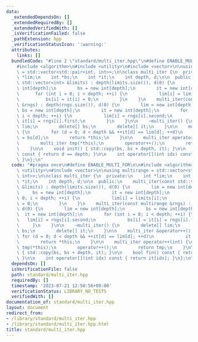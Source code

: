 ```yaml
---
data:
  _extendedDependsOn: []
  _extendedRequiredBy: []
  _extendedVerifiedWith: []
  _isVerificationFailed: false
  _pathExtension: hpp
  _verificationStatusIcon: ':warning:'
  attributes:
    links: []
  bundledCode: "#line 2 \"standard/multi_iter.hpp\"\n#define ENABLE_MULTI_FOR\n\n\
    #include <algorithm>\n#include <utility>\n#include <vector>\n\nusing multirange\
    \ = std::vector<std::pair<int, int>>;\n\nclass multi_iter {\n  private:\n    int\
    \ *lim;\n    int *bs;\n    int *it;\n    int depth, d;\n\n  public:\n    multi_iter(const\
    \ std::vector<int> &limits) : depth(limits.size()), d(0) {\n        lim = new\
    \ int[depth];\n        bs = new int[depth];\n        it = new int[depth];\n  \
    \      for (int i = 0; i < depth; ++i) {\n            lim[i] = limits[i];\n  \
    \          bs[i] = it[i] = 0;\n        }\n    }\n    multi_iter(const multirange\
    \ &rngs) : depth(rngs.size()), d(0) {\n        lim = new int[depth];\n       \
    \ bs = new int[depth];\n        it = new int[depth];\n        for (int i = 0;\
    \ i < depth; ++i) {\n            lim[i] = rngs[i].second;\n            bs[i] =\
    \ it[i] = rngs[i].first;\n        }\n    }\n\n    ~multi_iter() {\n        delete[]\
    \ lim;\n        delete[] bs;\n        delete[] it;\n    }\n\n    multi_iter &operator++()\
    \ {\n        for (d = 0; d < depth && ++it[d] == lim[d]; ++d)\n            it[d]\
    \ = bs[d];\n        return *this;\n    }\n\n    multi_iter operator++(int) {\n\
    \        multi_iter tmp(*this);\n        operator++();\n        return tmp;\n\
    \    }\n\n    void init() { std::copy(bs, bs + depth, it); }\n\n    bool fin()\
    \ const { return d == depth; }\n\n    int operator[](int idx) const { return it[idx];\
    \ }\n};\n"
  code: "#pragma once\n#define ENABLE_MULTI_FOR\n\n#include <algorithm>\n#include\
    \ <utility>\n#include <vector>\n\nusing multirange = std::vector<std::pair<int,\
    \ int>>;\n\nclass multi_iter {\n  private:\n    int *lim;\n    int *bs;\n    int\
    \ *it;\n    int depth, d;\n\n  public:\n    multi_iter(const std::vector<int>\
    \ &limits) : depth(limits.size()), d(0) {\n        lim = new int[depth];\n   \
    \     bs = new int[depth];\n        it = new int[depth];\n        for (int i =\
    \ 0; i < depth; ++i) {\n            lim[i] = limits[i];\n            bs[i] = it[i]\
    \ = 0;\n        }\n    }\n    multi_iter(const multirange &rngs) : depth(rngs.size()),\
    \ d(0) {\n        lim = new int[depth];\n        bs = new int[depth];\n      \
    \  it = new int[depth];\n        for (int i = 0; i < depth; ++i) {\n         \
    \   lim[i] = rngs[i].second;\n            bs[i] = it[i] = rngs[i].first;\n   \
    \     }\n    }\n\n    ~multi_iter() {\n        delete[] lim;\n        delete[]\
    \ bs;\n        delete[] it;\n    }\n\n    multi_iter &operator++() {\n       \
    \ for (d = 0; d < depth && ++it[d] == lim[d]; ++d)\n            it[d] = bs[d];\n\
    \        return *this;\n    }\n\n    multi_iter operator++(int) {\n        multi_iter\
    \ tmp(*this);\n        operator++();\n        return tmp;\n    }\n\n    void init()\
    \ { std::copy(bs, bs + depth, it); }\n\n    bool fin() const { return d == depth;\
    \ }\n\n    int operator[](int idx) const { return it[idx]; }\n};\n"
  dependsOn: []
  isVerificationFile: false
  path: standard/multi_iter.hpp
  requiredBy: []
  timestamp: '2023-07-21 12:50:56+09:00'
  verificationStatus: LIBRARY_NO_TESTS
  verifiedWith: []
documentation_of: standard/multi_iter.hpp
layout: document
redirect_from:
- /library/standard/multi_iter.hpp
- /library/standard/multi_iter.hpp.html
title: standard/multi_iter.hpp
---
```

